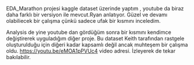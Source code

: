 EDA_Marathon projesi kaggle dataset üzerinde yaptım , youtube da biraz daha farklı bir versiyon ile mevcut.Ryan anlatıyor. Güzel ve devamı olabiliecek bir çalışma çünkü sadece ufak bir kısmını inceledim.

Analysis de yine youtube dan gördüğüm sonra bir kısmını kendimce değiştirerek uyguladığım diğer proje. Bu dataset Keith tarafından rastgele oluşturulduğu için diğeri kadar kapsamlı değil ancak muhteşem bir çalışma oldu.
https://youtu.be/eMOA1pPVUc4 video adresi. İzleyerek de tekar bakılabilir.
